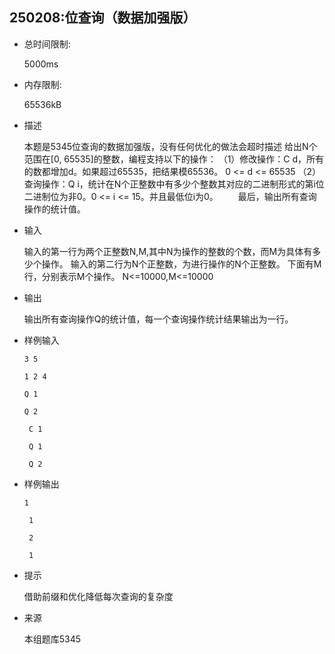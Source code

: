 ## 250208:位查询（数据加强版）

- 总时间限制: 

  5000ms

- 内存限制: 

  65536kB

- 描述

  本题是5345位查询的数据加强版，没有任何优化的做法会超时描述  给出N个范围在[0, 65535]的整数，编程支持以下的操作： （1）修改操作：C d，所有的数都增加d。如果超过65535，把结果模65536。 0 <= d <= 65535 （2）查询操作：Q i，统计在N个正整数中有多少个整数其对应的二进制形式的第i位二进制位为非0。0 <= i <= 15。并且最低位i为0。 　　最后，输出所有查询操作的统计值。

- 输入

  输入的第一行为两个正整数N,M,其中N为操作的整数的个数，而M为具体有多少个操作。 输入的第二行为N个正整数，为进行操作的N个正整数。 下面有M行，分别表示M个操作。  N<=10000,M<=10000

- 输出

  输出所有查询操作Q的统计值，每一个查询操作统计结果输出为一行。

- 样例输入

  `3 5 `

  `1 2 4`

  ` Q 1 ` 

  `Q 2`

  ` C 1` 

  ` Q 1` 

  ` Q 2`

- 样例输出

  `1`

  ` 1` 

  ` 2` 

  ` 1`

- 提示

  借助前缀和优化降低每次查询的复杂度

- 来源

  本组题库5345